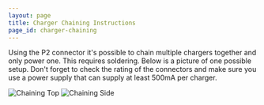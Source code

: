 ```yaml
---
layout: page
title: Charger Chaining Instructions
page_id: charger-chaining
---
```


Using the P2 connector it's possible to chain multiple chargers together and only power one. This requires soldering. Below is a picture of one possible setup. Don't forget to check the rating of the connectors and make sure you use a power supply that can supply at least 500mA per charger.

![Chaining Top](/images/documentation/hardware/crab_chg_top.jpg)
![Chaining Side](/images/documentation/hardware/crab_chg_side.jpg)